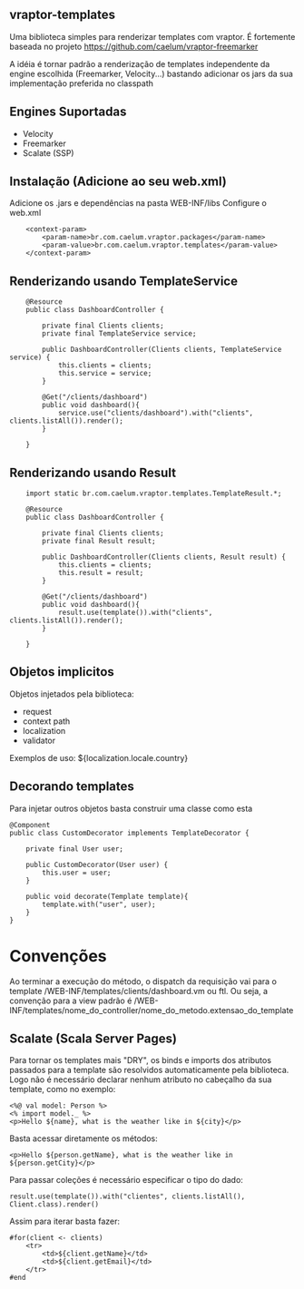 ## vraptor-templates

Uma biblioteca simples para renderizar templates com vraptor.
É fortemente baseada no projeto <https://github.com/caelum/vraptor-freemarker>

A idéia é tornar padrão a renderização de templates independente da engine escolhida (Freemarker, Velocity...)
bastando adicionar os jars da sua implementação preferida no classpath

Engines Suportadas
------

* Velocity
* Freemarker
* Scalate (SSP)

Instalação (Adicione ao seu web.xml)
------

Adicione os .jars e dependências na pasta WEB-INF/libs
Configure o web.xml

		<context-param>
        	<param-name>br.com.caelum.vraptor.packages</param-name>
	        <param-value>br.com.caelum.vraptor.templates</param-value>
    	</context-param>

Renderizando usando TemplateService
------

		@Resource
		public class DashboardController {
		
			private final Clients clients;
			private final TemplateService service;
		
			public DashboardController(Clients clients, TemplateService service) {
				this.clients = clients;
				this.service = service;
			}
			
			@Get("/clients/dashboard")
			public void dashboard(){
				service.use("clients/dashboard").with("clients", clients.listAll()).render();
			}
			
		}
		
Renderizando usando Result
------
		
		import static br.com.caelum.vraptor.templates.TemplateResult.*;
		
		@Resource
		public class DashboardController {
		
			private final Clients clients;
			private final Result result;
		
			public DashboardController(Clients clients, Result result) {
				this.clients = clients;
				this.result = result;
			}
			
			@Get("/clients/dashboard")
			public void dashboard(){
				result.use(template()).with("clients", clients.listAll()).render();
			}
			
		}

Objetos implicitos
------

Objetos injetados pela biblioteca:

* request
* context path
* localization
* validator

Exemplos de uso: ${localization.locale.country}

Decorando templates
------

Para injetar outros objetos basta construir uma classe como esta

	@Component
	public class CustomDecorator implements TemplateDecorator {

		private final User user;
	
		public CustomDecorator(User user) {
			this.user = user;
		}
	
		public void decorate(Template template){
			template.with("user", user);
		}
	}

# Convenções

Ao terminar a execução do método, o dispatch da requisição vai para o template /WEB-INF/templates/clients/dashboard.vm ou ftl.
Ou seja, a convenção para a view padrão é /WEB-INF/templates/nome_do_controller/nome_do_metodo.extensao_do_template


Scalate (Scala Server Pages)
------

Para tornar os templates mais "DRY", os binds e imports dos atributos passados para a template são resolvidos automaticamente pela biblioteca.
Logo não é necessário declarar nenhum atributo no cabeçalho da sua template, como no exemplo:

	<%@ val model: Person %>
	<% import model._ %>
	<p>Hello ${name}, what is the weather like in ${city}</p>
	
Basta acessar diretamente os métodos:
	
	<p>Hello ${person.getName}, what is the weather like in ${person.getCity}</p>

Para passar coleções é necessário especificar o tipo do dado:

	result.use(template()).with("clientes", clients.listAll(), Client.class).render()

Assim para iterar basta fazer:

	#for(client <- clients)
    	<tr>  
	      	<td>${client.getName}</td>          
	      	<td>${client.getEmail}</td>
	   	</tr>  
	#end
